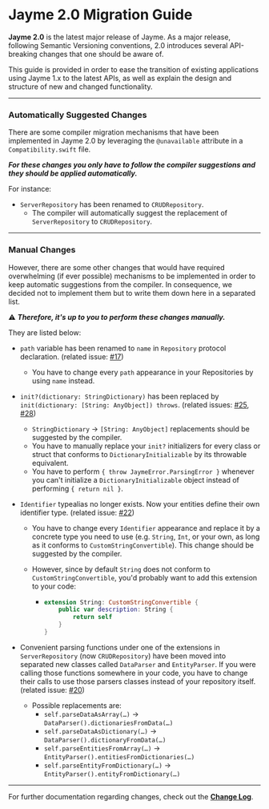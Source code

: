 # Jayme 2.0 Migration Guide

**Jayme 2.0** is the latest major release of Jayme. As a major release, following Semantic Versioning conventions, 2.0 introduces several API-breaking changes that one should be aware of.

This guide is provided in order to ease the transition of existing applications using Jayme 1.x to the latest APIs, as well as explain the design and structure of new and changed functionality.

---

### Automatically Suggested Changes

There are some compiler migration mechanisms that have been implemented in Jayme 2.0 by leveraging the `@unavailable` attribute in a `Compatibility.swift` file.

***For these changes you only have to follow the compiler suggestions and they should be applied automatically.***

For instance:

* `ServerRepository` has been renamed to `CRUDRepository`. 
  * The compiler will automatically suggest the replacement of `ServerRepository` to `CRUDRepository`.

---

### Manual Changes

However, there are some other changes that would have required overwhelming (if ever possible) mechanisms to be implemented in order to keep automatic suggestions from the compiler. In consequence, we decided not to implement them but to write them down here in a separated list.

⚠️ ***Therefore, it's up to you to perform these changes manually.***

They are listed below:

- `path` variable has been renamed to `name` in `Repository` protocol declaration. (related issue: [#17](https://github.com/inaka/Jayme/issues/17))
  - You have to change every `path` appearance in your Repositories by using `name` instead.

- `init?(dictionary: StringDictionary)` has been replaced by `init(dictionary: [String: AnyObject]) throws`. (related issues: [#25](https://github.com/inaka/Jayme/issues/25), [#28](https://github.com/inaka/Jayme/issues/28))
  - `StringDictionary` → `[String: AnyObject]` replacements should be suggested by the compiler.
  - You have to manually replace your `init?` initializers for every class or struct that conforms to `DictionaryInitializable` by its throwable equivalent.
  - You have to perform `{ throw JaymeError.ParsingError }` whenever you can't initialize a `DictionaryInitializable` object instead of performing `{ return nil }`.

- `Identifier` typealias no longer exists. Now your entities define their own identifier type.  (related issue: [#22](https://github.com/inaka/Jayme/issues/22))

  - You have to change every `Identifier` appearance and replace it by a concrete type you need to use (e.g. `String`, `Int`, or your own, as long as it conforms to `CustomStringConvertible`). This change should be suggested by the compiler.

  - However, since by default `String` does not conform to `CustomStringConvertible`, you'd probably want to add this extension to your code: 

    - ```swift
      extension String: CustomStringConvertible {
          public var description: String {
              return self
          }
      }
      ```



- Convenient parsing functions under one of the extensions in `ServerRepository` (now `CRUDRepository`) have been moved into separated new classes called `DataParser` and `EntityParser`. If you were calling those functions somewhere in your code, you have to change their calls to use those parsers classes instead of your repository itself. (related issue: [#20](https://github.com/inaka/Jayme/issues/20))
  - Possible replacements are:
    - `self.parseDataAsArray(…)` → `DataParser().dictionariesFromData(…)`
    - `self.parseDataAsDictionary(…)` → `DataParser().dictionaryFromData(…)`
    - `self.parseEntitiesFromArray(…)` → `EntityParser().entitiesFromDictionaries(…)`
    - `self.parseEntityFromDictionary(…)` → `EntityParser().entityFromDictionary(…)`

---

For further documentation regarding changes, check out the **[Change Log](../Changelog.md)**.